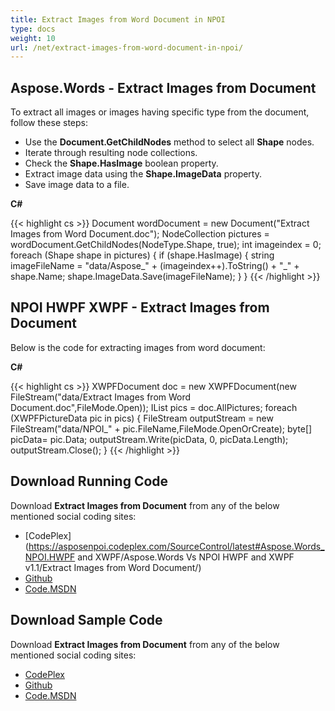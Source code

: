 ```yaml
---
title: Extract Images from Word Document in NPOI
type: docs
weight: 10
url: /net/extract-images-from-word-document-in-npoi/
---
```


## **Aspose.Words - Extract Images from Document**
To extract all images or images having specific type from the document, follow these steps:

- Use the **Document.GetChildNodes** method to select all **Shape** nodes.
- Iterate through resulting node collections.
- Check the **Shape.HasImage** boolean property.
- Extract image data using the **Shape.ImageData** property.
- Save image data to a file.

**C#**

{{< highlight cs >}}
 Document wordDocument = new Document("Extract Images from Word Document.doc");
 NodeCollection pictures = wordDocument.GetChildNodes(NodeType.Shape, true);
 int imageindex = 0;
 foreach (Shape shape in pictures)
 {
    if (shape.HasImage)
    {
       string imageFileName = "data/Aspose_" + (imageindex++).ToString() + "_" + shape.Name;
       shape.ImageData.Save(imageFileName);
    }
  }
{{< /highlight >}}
## **NPOI HWPF XWPF - Extract Images from Document**
Below is the code for extracting images from word document:

**C#**

{{< highlight cs >}}
 XWPFDocument doc = new XWPFDocument(new FileStream("data/Extract Images from Word Document.doc",FileMode.Open));
 IList<XWPFPictureData> pics = doc.AllPictures;
 foreach (XWPFPictureData pic in pics)
 {
    FileStream outputStream = new FileStream("data/NPOI_" + pic.FileName,FileMode.OpenOrCreate);
    byte[] picData= pic.Data;
    outputStream.Write(picData, 0, picData.Length);
    outputStream.Close();
 }
{{< /highlight >}}
## **Download Running Code**
Download **Extract Images from Document** from any of the below mentioned social coding sites:

- [CodePlex](https://asposenpoi.codeplex.com/SourceControl/latest#Aspose.Words_NPOI.HWPF and XWPF/Aspose.Words Vs NPOI HWPF and XWPF v1.1/Extract Images from Word Document/)
- [Github](https://github.com/aspose-words/Aspose.Words-for-.NET/tree/master/Plugins/NPOI/Aspose.Words%20Vs%20NPOI%20HWPF%20and%20XWPF%20v1.1/Extract%20Images%20from%20Word%20Document)
- [Code.MSDN](https://code.msdn.microsoft.com/AsposeWords-vs-NPOI-HWPF-1ac73164/view/SourceCode#content)
## **Download Sample Code**
Download **Extract Images from Document** from any of the below mentioned social coding sites:

- [CodePlex](https://asposenpoi.codeplex.com/releases/view/617696)
- [Github](https://github.com/aspose-words/Aspose.Words-for-.NET/releases/tag/AsposeWordsVsNPOIHWPFandXWPF1.1)
- [Code.MSDN](https://code.msdn.microsoft.com/AsposeWords-vs-NPOI-HWPF-1ac73164/view/SourceCode#content)
